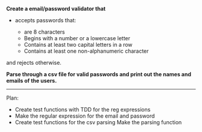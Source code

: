**Create a email/password validator that**   

- accepts passwords that:

    - are 8 characters
    - Begins with a number or a lowercase letter
    - Contains at least two capital letters in a row
    - Contains at least one non-alphanumeric character

and rejects otherwise. 

**Parse through a csv file for valid passwords and print out the names and emails of the users.**

---

Plan:
- Create test functions with TDD for the reg expressions
- Make the regular expression for the email and password
- Create test functions for the csv parsing
Make the parsing function
